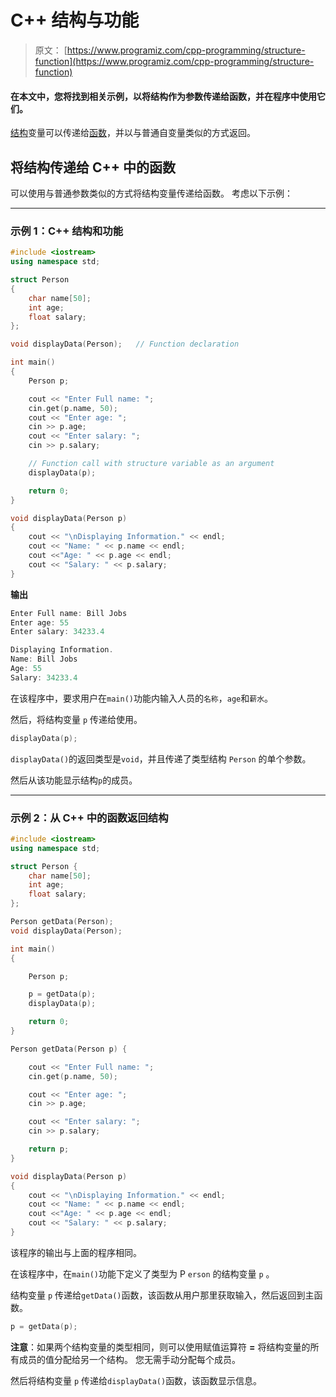 # C++ 结构与功能

> 原文： [https://www.programiz.com/cpp-programming/structure-function](https://www.programiz.com/cpp-programming/structure-function)

#### 在本文中，您将找到相关示例，以将结构作为参数传递给函数，并在程序中使用它们。

[结构](/cpp-programming/structure "C++ structures")变量可以传递给[函数](/cpp-programming/function "C++ function")，并以与普通自变量类似的方式返回。

## 将结构传递给 C++ 中的函数

可以使用与普通参数类似的方式将结构变量传递给函数。 考虑以下示例：

* * *

### 示例 1：C++ 结构和功能

```cpp
#include <iostream>
using namespace std;

struct Person
{
    char name[50];
    int age;
    float salary;
};

void displayData(Person);   // Function declaration

int main()
{
    Person p;

    cout << "Enter Full name: ";
    cin.get(p.name, 50);
    cout << "Enter age: ";
    cin >> p.age;
    cout << "Enter salary: ";
    cin >> p.salary;

    // Function call with structure variable as an argument
    displayData(p);

    return 0;
}

void displayData(Person p)
{
    cout << "\nDisplaying Information." << endl;
    cout << "Name: " << p.name << endl;
    cout <<"Age: " << p.age << endl;
    cout << "Salary: " << p.salary;
}
```

**输出**

```cpp
Enter Full name: Bill Jobs
Enter age: 55
Enter salary: 34233.4

Displaying Information.
Name: Bill Jobs
Age: 55
Salary: 34233.4
```

在该程序中，要求用户在`main()`功能内输入人员的`名称`，`age`和`薪水`。

然后，将结构变量 `p` 传递给使用。

```cpp
displayData(p);
```

`displayData()`的返回类型是`void`，并且传递了类型结构 `Person` 的单个参数。

然后从该功能显示结构`p`的成员。

* * *

### 示例 2：从 C++ 中的函数返回结构

```cpp
#include <iostream>
using namespace std;

struct Person {
    char name[50];
    int age;
    float salary;
};

Person getData(Person); 
void displayData(Person); 

int main()
{

    Person p;

    p = getData(p);   
    displayData(p);

    return 0;
}

Person getData(Person p) {

    cout << "Enter Full name: ";
    cin.get(p.name, 50);

    cout << "Enter age: ";
    cin >> p.age;

    cout << "Enter salary: ";
    cin >> p.salary;

    return p;
}

void displayData(Person p)
{
    cout << "\nDisplaying Information." << endl;
    cout << "Name: " << p.name << endl;
    cout <<"Age: " << p.age << endl;
    cout << "Salary: " << p.salary;
} 
```

该程序的输出与上面的程序相同。

在该程序中，在`main()`功能下定义了类型为 P `erson` 的结构变量 `p` 。

结构变量 `p` 传递给`getData()`函数，该函数从用户那里获取输入，然后返回到主函数。

```cpp
p = getData(p); 
```

**注意**：如果两个结构变量的类型相同，则可以使用赋值运算符 **=** 将结构变量的所有成员的值分配给另一个结构。 您无需手动分配每个成员。

然后将结构变量 `p` 传递给`displayData()`函数，该函数显示信息。